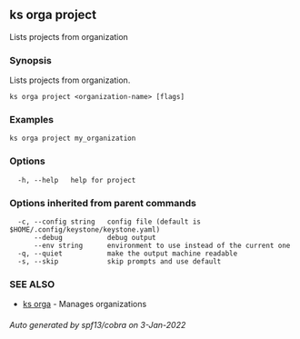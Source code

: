 ## ks orga project

Lists projects from organization

### Synopsis

Lists projects from organization.


```
ks orga project <organization-name> [flags]
```

### Examples

```
ks orga project my_organization
```

### Options

```
  -h, --help   help for project
```

### Options inherited from parent commands

```
  -c, --config string   config file (default is $HOME/.config/keystone/keystone.yaml)
      --debug           debug output
      --env string      environment to use instead of the current one
  -q, --quiet           make the output machine readable
  -s, --skip            skip prompts and use default
```

### SEE ALSO

* [ks orga](ks_orga.md)	 - Manages organizations

###### Auto generated by spf13/cobra on 3-Jan-2022
